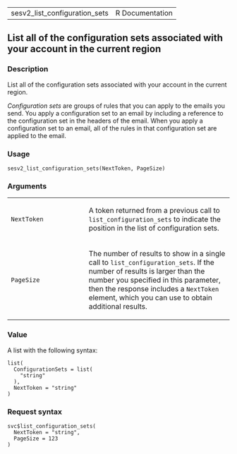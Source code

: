 <table style="width: 100%;">
<tbody>
<tr class="odd">
<td>sesv2_list_configuration_sets</td>
<td style="text-align: right;">R Documentation</td>
</tr>
</tbody>
</table>

## List all of the configuration sets associated with your account in the current region

### Description

List all of the configuration sets associated with your account in the
current region.

*Configuration sets* are groups of rules that you can apply to the
emails you send. You apply a configuration set to an email by including
a reference to the configuration set in the headers of the email. When
you apply a configuration set to an email, all of the rules in that
configuration set are applied to the email.

### Usage

    sesv2_list_configuration_sets(NextToken, PageSize)

### Arguments

<table>
<colgroup>
<col style="width: 35%" />
<col style="width: 65%" />
</colgroup>
<tbody>
<tr class="odd">
<td><code
id="sesv2_list_configuration_sets_:_NextToken">NextToken</code></td>
<td><p>A token returned from a previous call to
<code>list_configuration_sets</code> to indicate the position in the
list of configuration sets.</p></td>
</tr>
<tr class="even">
<td><code
id="sesv2_list_configuration_sets_:_PageSize">PageSize</code></td>
<td><p>The number of results to show in a single call to
<code>list_configuration_sets</code>. If the number of results is larger
than the number you specified in this parameter, then the response
includes a <code>NextToken</code> element, which you can use to obtain
additional results.</p></td>
</tr>
</tbody>
</table>

### Value

A list with the following syntax:

    list(
      ConfigurationSets = list(
        "string"
      ),
      NextToken = "string"
    )

### Request syntax

    svc$list_configuration_sets(
      NextToken = "string",
      PageSize = 123
    )
